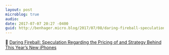 ```yaml
---
layout: post
microblog: true
audio: 
date: 2017-07-07 20:27 -0400
guid: http://benhager.micro.blog/2017/07/08/daring-fireball-speculation.html
---
```

📱 [Daring Fireball: Speculation Regarding the Pricing of and Strategy Behind This Year’s New iPhones](https://daringfireball.net/2017/07/speculation_on_new_iphone_pricing)
